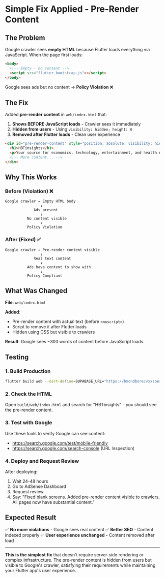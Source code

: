 # Simple Fix Applied - Pre-Render Content

## The Problem

Google crawler sees **empty HTML** because Flutter loads everything via JavaScript. When the page first loads:

```html
<body>
  <!-- Empty - no content -->
  <script src="flutter_bootstrap.js"></script>
</body>
```

Google sees ads but no content → **Policy Violation** ❌

## The Fix

Added **pre-render content** in `web/index.html` that:

1. **Shows BEFORE JavaScript loads** - Crawler sees it immediately
2. **Hidden from users** - Using `visibility: hidden; height: 0`
3. **Removed after Flutter loads** - Clean user experience

```html
<div id="pre-render-content" style="position: absolute; visibility: hidden; height: 0;">
  <h1>HBTinsights</h1>
  <p>Your source for economics, technology, entertainment, and health news...</p>
  <!-- More content... -->
</div>
```

## Why This Works

### Before (Violation) ❌
```
Google crawler → Empty HTML body
                ↓
             Ads present
                ↓
          No content visible
                ↓
          Policy Violation
```

### After (Fixed) ✅
```
Google crawler → Pre-render content visible
                ↓
             Real text content
                ↓
          Ads have content to show with
                ↓
          Policy Compliant
```

## What Was Changed

**File**: `web/index.html`

**Added**:
- Pre-render content with actual text (before `<noscript>`)
- Script to remove it after Flutter loads
- Hidden using CSS but visible to crawlers

**Result**: Google sees ~300 words of content before JavaScript loads

## Testing

### 1. Build Production

```bash
flutter build web --dart-define=SUPABASE_URL="https://hmondborecvxxsoerldk.supabase.co" --dart-define=SUPABASE_ANON_KEY="your_key"
```

### 2. Check the HTML

Open `build/web/index.html` and search for "HBTinsights" - you should see the pre-render content.

### 3. Test with Google

Use these tools to verify Google can see content:
- https://search.google.com/test/mobile-friendly
- https://search.google.com/search-console (URL Inspection)

### 4. Deploy and Request Review

After deploying:
1. Wait 24-48 hours
2. Go to AdSense Dashboard
3. Request review
4. Say: "Fixed blank screens. Added pre-render content visible to crawlers. All pages now have substantial content."

## Expected Result

✅ **No more violations** - Google sees real content
✅ **Better SEO** - Content indexed properly
✅ **User experience unchanged** - Content removed after load

---

**This is the simplest fix** that doesn't require server-side rendering or complex infrastructure. The pre-render content is hidden from users but visible to Google's crawler, satisfying their requirements while maintaining your Flutter app's user experience.

